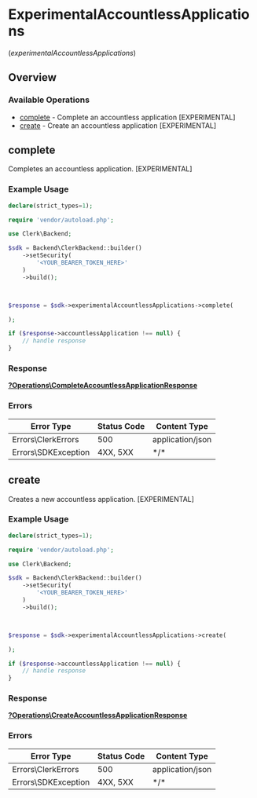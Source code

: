 # ExperimentalAccountlessApplications
(*experimentalAccountlessApplications*)

## Overview

### Available Operations

* [complete](#complete) - Complete an accountless application [EXPERIMENTAL]
* [create](#create) - Create an accountless application [EXPERIMENTAL]

## complete

Completes an accountless application. [EXPERIMENTAL]

### Example Usage

```php
declare(strict_types=1);

require 'vendor/autoload.php';

use Clerk\Backend;

$sdk = Backend\ClerkBackend::builder()
    ->setSecurity(
        '<YOUR_BEARER_TOKEN_HERE>'
    )
    ->build();



$response = $sdk->experimentalAccountlessApplications->complete(

);

if ($response->accountlessApplication !== null) {
    // handle response
}
```

### Response

**[?Operations\CompleteAccountlessApplicationResponse](../../Models/Operations/CompleteAccountlessApplicationResponse.md)**

### Errors

| Error Type          | Status Code         | Content Type        |
| ------------------- | ------------------- | ------------------- |
| Errors\ClerkErrors  | 500                 | application/json    |
| Errors\SDKException | 4XX, 5XX            | \*/\*               |

## create

Creates a new accountless application. [EXPERIMENTAL]

### Example Usage

```php
declare(strict_types=1);

require 'vendor/autoload.php';

use Clerk\Backend;

$sdk = Backend\ClerkBackend::builder()
    ->setSecurity(
        '<YOUR_BEARER_TOKEN_HERE>'
    )
    ->build();



$response = $sdk->experimentalAccountlessApplications->create(

);

if ($response->accountlessApplication !== null) {
    // handle response
}
```

### Response

**[?Operations\CreateAccountlessApplicationResponse](../../Models/Operations/CreateAccountlessApplicationResponse.md)**

### Errors

| Error Type          | Status Code         | Content Type        |
| ------------------- | ------------------- | ------------------- |
| Errors\ClerkErrors  | 500                 | application/json    |
| Errors\SDKException | 4XX, 5XX            | \*/\*               |